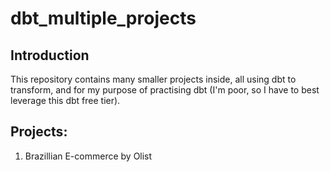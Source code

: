 # dbt_multiple_projects
## Introduction
This repository contains many smaller projects inside, all using dbt to transform, and for my purpose of practising dbt (I'm poor, so I have to best leverage this dbt free tier).

## Projects:
1. Brazillian E-commerce by Olist
